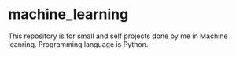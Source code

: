 # machine_learning
This repository is for small and self projects done by me in Machine leanring. Programming language is Python.

